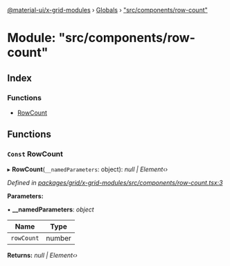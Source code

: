 [@material-ui/x-grid-modules](../README.md) › [Globals](../globals.md) › ["src/components/row-count"](_src_components_row_count_.md)

# Module: "src/components/row-count"

## Index

### Functions

* [RowCount](_src_components_row_count_.md#const-rowcount)

## Functions

### `Const` RowCount

▸ **RowCount**(`__namedParameters`: object): *null | Element‹›*

*Defined in [packages/grid/x-grid-modules/src/components/row-count.tsx:3](https://github.com/mui-org/material-ui-x/blob/02342a6/packages/grid/x-grid-modules/src/components/row-count.tsx#L3)*

**Parameters:**

▪ **__namedParameters**: *object*

Name | Type |
------ | ------ |
`rowCount` | number |

**Returns:** *null | Element‹›*
